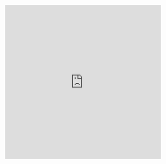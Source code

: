 <html>
<iframe frameborder="0" width="100%" height="500px" src="https://replit.com/@SMcodes/BankManagementSystem?embed=true"></iframe>
</html>
